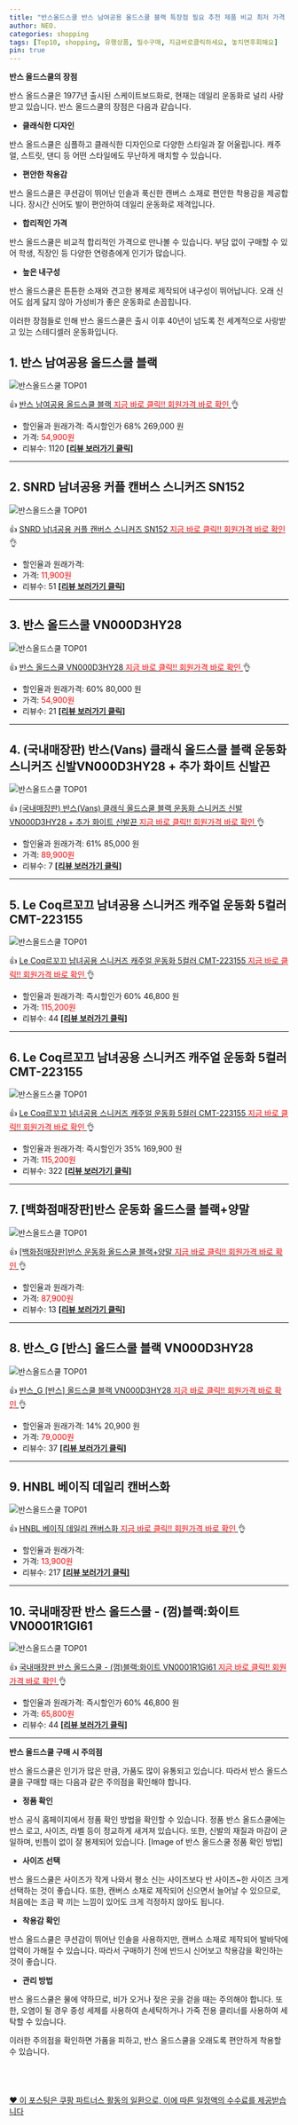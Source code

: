```yaml
---
title: "반스올드스쿨 반스 남여공용 올드스쿨 블랙 특장점 필요 추천 제품 비교 최저 가격 비교 장점 구매 후기 구매평"
author: NEO.
categories: shopping
tags: [Top10, shopping, 유행상품, 필수구매, 지금바로클릭하세요, 놓치면후회해요]
pin: true
---
```

**반스 올드스쿨의 장점**

반스 올드스쿨은 1977년 출시된 스케이트보드화로, 현재는 데일리 운동화로 널리 사랑받고 있습니다. 반스 올드스쿨의 장점은 다음과 같습니다.

* **클래식한 디자인**

반스 올드스쿨은 심플하고 클래식한 디자인으로 다양한 스타일과 잘 어울립니다. 캐주얼, 스트릿, 댄디 등 어떤 스타일에도 무난하게 매치할 수 있습니다.

* **편안한 착용감**

반스 올드스쿨은 쿠션감이 뛰어난 인솔과 푹신한 캔버스 소재로 편안한 착용감을 제공합니다. 장시간 신어도 발이 편안하여 데일리 운동화로 제격입니다.

* **합리적인 가격**

반스 올드스쿨은 비교적 합리적인 가격으로 만나볼 수 있습니다. 부담 없이 구매할 수 있어 학생, 직장인 등 다양한 연령층에게 인기가 많습니다.

* **높은 내구성**

반스 올드스쿨은 튼튼한 소재와 견고한 봉제로 제작되어 내구성이 뛰어납니다. 오래 신어도 쉽게 닳지 않아 가성비가 좋은 운동화로 손꼽힙니다.

이러한 장점들로 인해 반스 올드스쿨은 출시 이후 40년이 넘도록 전 세계적으로 사랑받고 있는 스테디셀러 운동화입니다.

   

## 1. 반스 남여공용 올드스쿨 블랙

![반스올드스쿨 TOP01](https://thumbnail7.coupangcdn.com/thumbnails/remote/490x490ex/image/vendor_inventory/94cf/0fa172400e0e6defb0a01ad8bd73daa1c7b12127d8c561ecf56eb1464bae.jpg)


👍 [반스 남여공용 올드스쿨 블랙 <font color=red> 지금 바로 클릭!! 회원가격 바로 확인 </font> ](https://link.coupang.com/re/AFFSDP?lptag=AF3617701&subid=GithubCoopas&pageKey=7538704561&traceid=V0-153&itemId=19812284255&vendorItemId=86848487165) 👌 


- 할인율과 원래가격: 즉시할인가 68%  269,000   원
- 가격: <span style='color:red'>54,900원</span>
- 리뷰수: 1120  [**[리뷰 보러가기 클릭]**](https://link.coupang.com/re/AFFSDP?lptag=AF3617701&subid=GithubCoopas&pageKey=7538704561&traceid=V0-153&itemId=19812284255&vendorItemId=86848487165)

---


   

## 2. SNRD 남녀공용 커플 캔버스 스니커즈 SN152

![반스올드스쿨 TOP01](https://thumbnail8.coupangcdn.com/thumbnails/remote/490x490ex/image/retail/images/5225813120002123-4a486369-c5ae-42b8-957b-f88b18915532.jpg)


👍 [SNRD 남녀공용 커플 캔버스 스니커즈 SN152 <font color=red> 지금 바로 클릭!! 회원가격 바로 확인 </font> ](https://link.coupang.com/re/AFFSDP?lptag=AF3617701&subid=GithubCoopas&pageKey=305778611&traceid=V0-153&itemId=14464407830&vendorItemId=81707795904) 👌 


- 할인율과 원래가격: 
- 가격: <span style='color:red'>11,900원</span>
- 리뷰수: 51  [**[리뷰 보러가기 클릭]**](https://link.coupang.com/re/AFFSDP?lptag=AF3617701&subid=GithubCoopas&pageKey=305778611&traceid=V0-153&itemId=14464407830&vendorItemId=81707795904)

---


   

## 3. 반스 올드스쿨 VN000D3HY28

![반스올드스쿨 TOP01](https://thumbnail6.coupangcdn.com/thumbnails/remote/490x490ex/image/vendor_inventory/90e1/1bf23db4ed1c3af56bd559fdebe5d3011ce6b996a4c982fa69dcf2c40b67.JPG)


👍 [반스 올드스쿨 VN000D3HY28 <font color=red> 지금 바로 클릭!! 회원가격 바로 확인 </font> ](https://link.coupang.com/re/AFFSDP?lptag=AF3617701&subid=GithubCoopas&pageKey=7657571080&traceid=V0-153&itemId=20391995155&vendorItemId=87425961437) 👌 


- 할인율과 원래가격: 60%  80,000   원
- 가격: <span style='color:red'>54,900원</span>
- 리뷰수: 21  [**[리뷰 보러가기 클릭]**](https://link.coupang.com/re/AFFSDP?lptag=AF3617701&subid=GithubCoopas&pageKey=7657571080&traceid=V0-153&itemId=20391995155&vendorItemId=87425961437)

---


   

## 4. (국내매장판) 반스(Vans) 클래식 올드스쿨 블랙 운동화 스니커즈 신발VN000D3HY28 + 추가 화이트 신발끈

![반스올드스쿨 TOP01](https://thumbnail7.coupangcdn.com/thumbnails/remote/490x490ex/image/vendor_inventory/e155/eb1f30edbe2ed2ffa1c8126397c916a1229dc21eac67396825fd12d0de20.jpg)


👍 [(국내매장판) 반스(Vans) 클래식 올드스쿨 블랙 운동화 스니커즈 신발VN000D3HY28 + 추가 화이트 신발끈 <font color=red> 지금 바로 클릭!! 회원가격 바로 확인 </font> ](https://link.coupang.com/re/AFFSDP?lptag=AF3617701&subid=GithubCoopas&pageKey=7597424633&traceid=V0-153&itemId=20089641726&vendorItemId=86248563866) 👌 


- 할인율과 원래가격: 61%  85,000   원
- 가격: <span style='color:red'>89,900원</span>
- 리뷰수: 7  [**[리뷰 보러가기 클릭]**](https://link.coupang.com/re/AFFSDP?lptag=AF3617701&subid=GithubCoopas&pageKey=7597424633&traceid=V0-153&itemId=20089641726&vendorItemId=86248563866)

---


   

## 5. Le Coq르꼬끄 남녀공용 스니커즈 캐주얼 운동화 5컬러 CMT-223155

![반스올드스쿨 TOP01](https://thumbnail8.coupangcdn.com/thumbnails/remote/490x490ex/image/vendor_inventory/dbdc/3ce79ca68310f6c4c21ab3a8880b42f47fe990d8a13e40026e5e43aa2433.jpg)


👍 [Le Coq르꼬끄 남녀공용 스니커즈 캐주얼 운동화 5컬러 CMT-223155 <font color=red> 지금 바로 클릭!! 회원가격 바로 확인 </font> ](https://link.coupang.com/re/AFFSDP?lptag=AF3617701&subid=GithubCoopas&pageKey=7549162130&traceid=V0-153&itemId=19862703319&vendorItemId=86963616721) 👌 


- 할인율과 원래가격: 즉시할인가 60%  46,800   원
- 가격: <span style='color:red'>115,200원</span>
- 리뷰수: 44  [**[리뷰 보러가기 클릭]**](https://link.coupang.com/re/AFFSDP?lptag=AF3617701&subid=GithubCoopas&pageKey=7549162130&traceid=V0-153&itemId=19862703319&vendorItemId=86963616721)

---


   

## 6. Le Coq르꼬끄 남녀공용 스니커즈 캐주얼 운동화 5컬러 CMT-223155

![반스올드스쿨 TOP01](https://thumbnail8.coupangcdn.com/thumbnails/remote/490x490ex/image/vendor_inventory/11ce/9a4a147c286ae8a26e5b0e526c9ed9efd05abeae161f51c9b931056a5a4e.jpg)


👍 [Le Coq르꼬끄 남녀공용 스니커즈 캐주얼 운동화 5컬러 CMT-223155 <font color=red> 지금 바로 클릭!! 회원가격 바로 확인 </font> ](https://link.coupang.com/re/AFFSDP?lptag=AF3617701&subid=GithubCoopas&pageKey=7549162130&traceid=V0-153&itemId=19862703314&vendorItemId=86963616680) 👌 


- 할인율과 원래가격: 즉시할인가 35%  169,900   원
- 가격: <span style='color:red'>115,200원</span>
- 리뷰수: 322  [**[리뷰 보러가기 클릭]**](https://link.coupang.com/re/AFFSDP?lptag=AF3617701&subid=GithubCoopas&pageKey=7549162130&traceid=V0-153&itemId=19862703314&vendorItemId=86963616680)

---


   

## 7. [백화점매장판]반스 운동화 올드스쿨 블랙+양말

![반스올드스쿨 TOP01](https://thumbnail6.coupangcdn.com/thumbnails/remote/490x490ex/image/vendor_inventory/2e75/cb0f25e27d65f5f4529526b7cebc620b3aeba2cfea5ad8ceb9c8ed423cd5.jpg)


👍 [[백화점매장판]반스 운동화 올드스쿨 블랙+양말 <font color=red> 지금 바로 클릭!! 회원가격 바로 확인 </font> ](https://link.coupang.com/re/AFFSDP?lptag=AF3617701&subid=GithubCoopas&pageKey=7701811849&traceid=V0-153&itemId=20622930373&vendorItemId=87697111682) 👌 


- 할인율과 원래가격: 
- 가격: <span style='color:red'>87,900원</span>
- 리뷰수: 13  [**[리뷰 보러가기 클릭]**](https://link.coupang.com/re/AFFSDP?lptag=AF3617701&subid=GithubCoopas&pageKey=7701811849&traceid=V0-153&itemId=20622930373&vendorItemId=87697111682)

---


   

## 8. 반스_G [반스] 올드스쿨 블랙 VN000D3HY28

![반스올드스쿨 TOP01](https://thumbnail9.coupangcdn.com/thumbnails/remote/490x490ex/image/vendor_inventory/43dc/cd16b65cefe2c23a90a7b87903b0f11d0575f311a8ccf24a7321d30c6088.jpg)


👍 [반스_G [반스] 올드스쿨 블랙 VN000D3HY28 <font color=red> 지금 바로 클릭!! 회원가격 바로 확인 </font> ](https://link.coupang.com/re/AFFSDP?lptag=AF3617701&subid=GithubCoopas&pageKey=7744622027&traceid=V0-153&itemId=20844964820&vendorItemId=87912567420) 👌 


- 할인율과 원래가격: 14%  20,900   원
- 가격: <span style='color:red'>79,000원</span>
- 리뷰수: 37  [**[리뷰 보러가기 클릭]**](https://link.coupang.com/re/AFFSDP?lptag=AF3617701&subid=GithubCoopas&pageKey=7744622027&traceid=V0-153&itemId=20844964820&vendorItemId=87912567420)

---


   

## 9. HNBL 베이직 데일리 캔버스화

![반스올드스쿨 TOP01](https://thumbnail10.coupangcdn.com/thumbnails/remote/490x490ex/image/vendor_inventory/4b0c/8f7365a906010dda85fd25128c33550c065e475326684856de68f63363e9.jpg)


👍 [HNBL 베이직 데일리 캔버스화 <font color=red> 지금 바로 클릭!! 회원가격 바로 확인 </font> ](https://link.coupang.com/re/AFFSDP?lptag=AF3617701&subid=GithubCoopas&pageKey=7248161789&traceid=V0-153&itemId=19532783687&vendorItemId=86641199064) 👌 


- 할인율과 원래가격: 
- 가격: <span style='color:red'>13,900원</span>
- 리뷰수: 217  [**[리뷰 보러가기 클릭]**](https://link.coupang.com/re/AFFSDP?lptag=AF3617701&subid=GithubCoopas&pageKey=7248161789&traceid=V0-153&itemId=19532783687&vendorItemId=86641199064)

---


   

## 10. 국내매장판 반스 올드스쿨 - (껌)블랙:화이트 VN0001R1GI61

![반스올드스쿨 TOP01](https://thumbnail10.coupangcdn.com/thumbnails/remote/490x490ex/image/vendor_inventory/18b8/a2e0c3e8446802d36f8813e6a3397c295edeb04f48788a57f4abbcafc718.jpg)


👍 [국내매장판 반스 올드스쿨 - (껌)블랙:화이트 VN0001R1GI61 <font color=red> 지금 바로 클릭!! 회원가격 바로 확인 </font> ](https://link.coupang.com/re/AFFSDP?lptag=AF3617701&subid=GithubCoopas&pageKey=7732532301&traceid=V0-153&itemId=20782326224&vendorItemId=87858480908) 👌 


- 할인율과 원래가격: 즉시할인가 60%  46,800   원
- 가격: <span style='color:red'>65,800원</span>
- 리뷰수: 44  [**[리뷰 보러가기 클릭]**](https://link.coupang.com/re/AFFSDP?lptag=AF3617701&subid=GithubCoopas&pageKey=7732532301&traceid=V0-153&itemId=20782326224&vendorItemId=87858480908)

---
**반스 올드스쿨 구매 시 주의점**

반스 올드스쿨은 인기가 많은 만큼, 가품도 많이 유통되고 있습니다. 따라서 반스 올드스쿨을 구매할 때는 다음과 같은 주의점을 확인해야 합니다.

* **정품 확인**

반스 공식 홈페이지에서 정품 확인 방법을 확인할 수 있습니다. 정품 반스 올드스쿨에는 반스 로고, 사이즈, 라벨 등이 정교하게 새겨져 있습니다. 또한, 신발의 재질과 마감이 균일하며, 빈틈이 없이 잘 봉제되어 있습니다.
[Image of 반스 올드스쿨 정품 확인 방법]

* **사이즈 선택**

반스 올드스쿨은 사이즈가 작게 나와서 평소 신는 사이즈보다 반 사이즈~한 사이즈 크게 선택하는 것이 좋습니다. 또한, 캔버스 소재로 제작되어 신으면서 늘어날 수 있으므로, 처음에는 조금 꽉 끼는 느낌이 있어도 크게 걱정하지 않아도 됩니다.

* **착용감 확인**

반스 올드스쿨은 쿠션감이 뛰어난 인솔을 사용하지만, 캔버스 소재로 제작되어 발바닥에 압력이 가해질 수 있습니다. 따라서 구매하기 전에 반드시 신어보고 착용감을 확인하는 것이 좋습니다.

* **관리 방법**

반스 올드스쿨은 물에 약하므로, 비가 오거나 젖은 곳을 걷을 때는 주의해야 합니다. 또한, 오염이 될 경우 중성 세제를 사용하여 손세탁하거나 가죽 전용 클리너를 사용하여 세탁할 수 있습니다.

이러한 주의점을 확인하면 가품을 피하고, 반스 올드스쿨을 오래도록 편안하게 착용할 수 있습니다.<br><br><br><br><br> [ ❤  이 포스팅은 쿠팡 파트너스 활동의 일환으로, 이에 따른 일정액의 수수료를 제공받습니다](https://link.coupang.com/a/bcEFyh)
